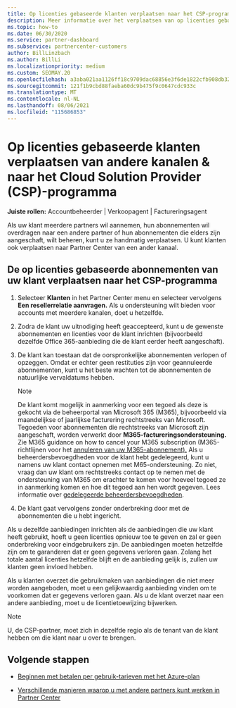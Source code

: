 ```yaml
---
title: Op licenties gebaseerde klanten verplaatsen naar het CSP-programma
description: Meer informatie over het verplaatsen van op licenties gebaseerde klanten van andere kanalen of een andere partner naar het Cloud Solution Provider (CSP)-programma in Partner Center.
ms.topic: how-to
ms.date: 06/30/2020
ms.service: partner-dashboard
ms.subservice: partnercenter-customers
author: BillLinzbach
ms.author: BillLi
ms.localizationpriority: medium
ms.custom: SEOMAY.20
ms.openlocfilehash: a3aba021aa1126ff18c9709dac68856e3f6de1822cfb908db3234a0a96a1f24c
ms.sourcegitcommit: 121f1b9cbd88faeba60dc9b475f9c0647cdc933c
ms.translationtype: MT
ms.contentlocale: nl-NL
ms.lasthandoff: 08/06/2021
ms.locfileid: "115686853"
---
```

# <a name="move-license-based-customers-from-other-channels--partners-to-the-cloud-solution-provider-csp-program"></a>Op licenties gebaseerde klanten verplaatsen van andere kanalen & naar het Cloud Solution Provider (CSP)-programma

**Juiste rollen:** Accountbeheerder | Verkoopagent | Factureringsagent

Als uw klant meerdere partners wil aannemen, hun abonnementen wil overdragen naar een andere partner of hun abonnementen die elders zijn aangeschaft, wilt beheren, kunt u ze handmatig verplaatsen. U kunt klanten ook verplaatsen naar Partner Center van een ander kanaal.

## <a name="move-your-customers-license-based-subscriptions-to-the-csp-program"></a>De op licenties gebaseerde abonnementen van uw klant verplaatsen naar het CSP-programma

1. Selecteer **Klanten** in het Partner Center menu en selecteer vervolgens **Een resellerrelatie aanvragen.** Als u ondersteuning wilt bieden voor accounts met meerdere kanalen, doet u hetzelfde.

2. Zodra de klant uw uitnodiging heeft geaccepteerd, kunt u de gewenste abonnementen en licenties voor de klant inrichten (bijvoorbeeld dezelfde Office 365-aanbieding die de klant eerder heeft aangeschaft).

3. De klant kan toestaan dat de oorspronkelijke abonnementen verlopen of opzeggen. Omdat er echter geen restituties zijn voor geannuleerde abonnementen, kunt u het beste wachten tot de abonnementen de natuurlijke vervaldatums hebben.


   >[!NOTE]
   >De klant komt mogelijk in aanmerking voor een tegoed als deze is gekocht via de beheerportal van Microsoft 365 (M365), bijvoorbeeld via maandelijkse of jaarlijkse facturering rechtstreeks van Microsoft. Tegoeden voor abonnementen die rechtstreeks van Microsoft zijn aangeschaft, worden verwerkt door **M365-factureringsondersteuning.** Zie M365 guidance on how to cancel your M365 subscription (M365-richtlijnen voor het [annuleren van uw M365-abonnement).](/microsoft-365/commerce/subscriptions/cancel-your-subscription) Als u beheerdersbevoegdheden voor de klant hebt gedelegeerd, kunt u namens uw klant contact opnemen met M65-ondersteuning. Zo niet, vraag dan uw klant om rechtstreeks contact op te nemen met de ondersteuning van M365 om erachter te komen voor hoeveel tegoed ze in aanmerking komen en hoe dit tegoed aan hen wordt gegeven. Lees informatie over [gedelegeerde beheerdersbevoegdheden](customers-revoke-admin-privileges.md).


4. De klant gaat vervolgens zonder onderbreking door met de abonnementen die u hebt ingericht.

Als u dezelfde aanbiedingen inrichten als de aanbiedingen die uw klant heeft gebruikt, hoeft u geen licenties opnieuw toe te geven en zal er geen onderbreking voor eindgebruikers zijn. De aanbiedingen moeten hetzelfde zijn om te garanderen dat er geen gegevens verloren gaan. Zolang het totale aantal licenties hetzelfde blijft en de aanbieding gelijk is, zullen uw klanten geen invloed hebben.

Als u klanten overzet die gebruikmaken van aanbiedingen die niet meer worden aangeboden, moet u een gelijkwaardig aanbieding vinden om te voorkomen dat er gegevens verloren gaan. Als u de klant overzet naar een andere aanbieding, moet u de licentietoewijzing bijwerken.

>[!NOTE]
> U, de CSP-partner, moet zich in dezelfde regio als de tenant van de klant hebben om die klant naar u over te brengen.

## <a name="next-steps"></a>Volgende stappen

- [Beginnen met betalen per gebruik-tarieven met het Azure-plan](azure-plan-get-started.md)
 

- [Verschillende manieren waarop u met andere partners kunt werken in Partner Center](work-with-other-partners.md)